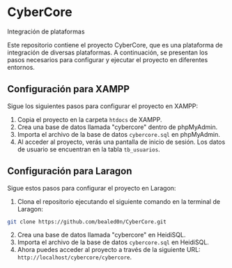 # CyberCore
Integración de plataformas

Este repositorio contiene el proyecto CyberCore, que es una plataforma de integración de diversas plataformas. A continuación, se presentan los pasos necesarios para configurar y ejecutar el proyecto en diferentes entornos.

## Configuración para XAMPP
Sigue los siguientes pasos para configurar el proyecto en XAMPP:

1. Copia el proyecto en la carpeta `htdocs` de XAMPP.
2. Crea una base de datos llamada "cybercore" dentro de phpMyAdmin.
3. Importa el archivo de la base de datos `cybercore.sql` en phpMyAdmin.
4. Al acceder al proyecto, verás una pantalla de inicio de sesión. Los datos de usuario se encuentran en la tabla `tb_usuarios`.

## Configuración para Laragon
Sigue estos pasos para configurar el proyecto en Laragon:

1. Clona el repositorio ejecutando el siguiente comando en la terminal de Laragon:
```bash
git clone https://github.com/bealed0n/CyberCore.git
```
2. Crea una base de datos llamada "cybercore" en HeidiSQL.
3. Importa el archivo de la base de datos `cybercore.sql` en HeidiSQL.
4. Ahora puedes acceder al proyecto a través de la siguiente URL: `http://localhost/cybercore/cybercore`.

